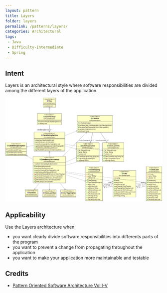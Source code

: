 ```yaml
---
layout: pattern
title: Layers
folder: layers
permalink: /patterns/layers/
categories: Architectural
tags:
 - Java
 - Difficulty-Intermediate
 - Spring
---
```


## Intent
Layers is an architectural style where software responsibilities are
 divided among the different layers of the application.

![alt text](./etc/layers.png "Layers")

## Applicability
Use the Layers architecture when

* you want clearly divide software responsibilities into differents parts of the program
* you want to prevent a change from propagating throughout the application
* you want to make your application more maintainable and testable

## Credits

* [Pattern Oriented Software Architecture Vol I-V](http://www.amazon.com/Pattern-Oriented-Software-Architecture-Volume-Patterns/dp/0471958697)
